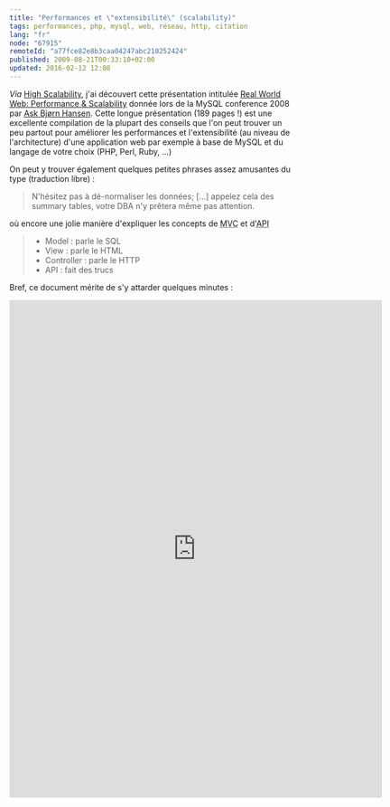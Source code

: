 ```yaml
---
title: "Performances et \"extensibilité\" (scalability)"
tags: performances, php, mysql, web, réseau, http, citation
lang: "fr"
node: "67915"
remoteId: "a77fce82e8b3caa04247abc210252424"
published: 2009-08-21T00:33:10+02:00
updated: 2016-02-12 12:08
---
```


*Via* [High
Scalability](http://highscalability.com/blog/2009/8/18/real-world-web-performance-scalability.html),
j'ai découvert cette présentation intitulée [Real World Web: Performance &amp;
Scalability](http://develooper.com/talks/rww-mysql-2008.pdf) donnée lors de la
MySQL conference 2008 par [Ask Bjørn
Hansen](http://www.askbjoernhansen.com/). Cette longue présentation (189
pages&nbsp;!) est une excellente compilation de la plupart des conseils que l'on peut
trouver un peu partout pour améliorer les performances et l'extensibilité (au
niveau de l'architecture) d'une application web par exemple à base de MySQL et
du langage de votre choix (PHP, Perl, Ruby, ...)

On peut y trouver également quelques petites phrases assez amusantes du type
(traduction libre)&nbsp;:

<blockquote>
N'hésitez pas à dé-normaliser les données; [...] appelez cela des summary tables, votre DBA n'y prêtera même pas attention.
</blockquote>

où encore une jolie manière d'expliquer les concepts de <abbr title="Model View
Controller">MVC</abbr>  et d'<abbr title="Application Programming
Interface">API</abbr> <abbr title="Application Programming Interface"> </abbr>

<blockquote>
<ul>
<li>Model&nbsp;: parle le SQL</li>
<li>View&nbsp;: parle le HTML</li>
<li>Controller&nbsp;: parle le HTTP</li>
<li>API&nbsp;: fait des trucs</li>
</ul>
</blockquote>


Bref, ce document mérite de s'y attarder quelques minutes&nbsp;:

<iframe class="scribd_iframe_embed" src="https://www.scribd.com/embeds/2569319/content?start_page=1&view_mode=slideshow&access_key=key-hmtv7al4b6kq08y533b&show_recommendations=false" data-auto-height="false" data-aspect-ratio="0.75" scrolling="no" id="doc_58185" width="660" height="880" frameborder="0"></iframe>
